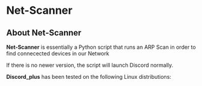 # Net-Scanner


## About Net-Scanner

**Net-Scanner** is essentially a Python script that runs an ARP Scan in order to find connecected devices in our Network



If there is no newer version, the script will launch Discord normally.

**Discord_plus** has been tested on the following Linux distributions:

